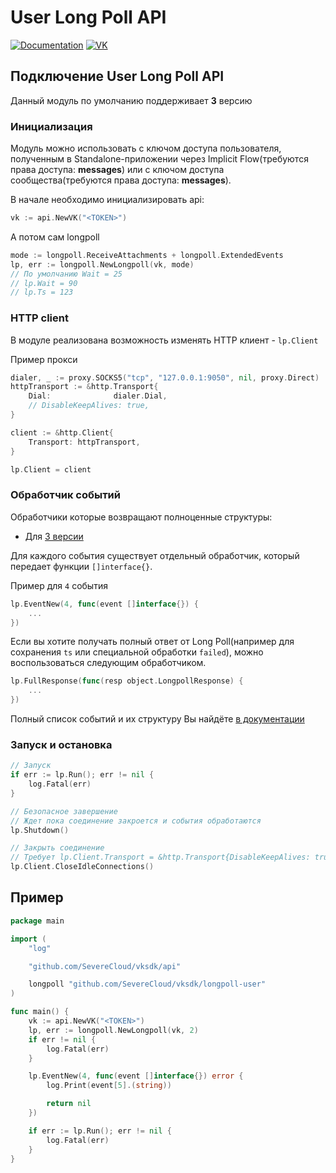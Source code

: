 # User Long Poll API

[![Documentation](https://godoc.org/github.com/SevereCloud/vksdk/longpoll-user?status.svg)](https://pkg.go.dev/github.com/SevereCloud/vksdk/longpoll-user)
[![VK](https://img.shields.io/badge/developers-%234a76a8.svg?logo=VK&logoColor=white)](https://vk.com/dev/using_longpoll)

## Подключение User Long Poll API

Данный модуль по умолчанию поддерживает **3** версию

### Инициализация

Модуль можно использовать с ключом доступа пользователя, полученным в Standalone-приложении через Implicit Flow(требуются права доступа: **messages**) или с ключом доступа сообщества(требуются права доступа: **messages**).

В начале необходимо инициализировать api:

```go
vk := api.NewVK("<TOKEN>")
```

А потом сам longpoll

```go
mode := longpoll.ReceiveAttachments + longpoll.ExtendedEvents
lp, err := longpoll.NewLongpoll(vk, mode)
// По умолчанию Wait = 25
// lp.Wait = 90 
// lp.Ts = 123
```

### HTTP client

В модуле реализована возможность изменять HTTP клиент - `lp.Client`

Пример прокси

```go
dialer, _ := proxy.SOCKS5("tcp", "127.0.0.1:9050", nil, proxy.Direct)
httpTransport := &http.Transport{
	Dial:              dialer.Dial,
	// DisableKeepAlives: true,
}

client := &http.Client{
	Transport: httpTransport,
}

lp.Client = client
```

### Обработчик событий

Обработчики которые возвращают полноценные структуры:
- Для [3 версии](https://github.com/SevereCloud/vksdk/tree/master/longpoll-user/v3)

Для каждого события существует отдельный обработчик, который передает функции `[]interface{}`.

Пример для `4` события

```go
lp.EventNew(4, func(event []interface{}) {
	...
})
```

Если вы хотите получать полный ответ от Long Poll(например для сохранения `ts` или специальной обработки `failed`), можно воспользоваться следующим обработчиком.

```go
lp.FullResponse(func(resp object.LongpollResponse) {
	...
})
```

Полный список событий и их структуру Вы найдёте [в документации](https://vk.com/dev/using_longpoll?f=3.%2B%D0%A1%D1%82%D1%80%D1%83%D0%BA%D1%82%D1%83%D1%80%D0%B0%2B%D1%81%D0%BE%D0%B1%D1%8B%D1%82%D0%B8%D0%B9)

### Запуск и остановка

```go
// Запуск
if err := lp.Run(); err != nil {
	log.Fatal(err)
}

// Безопасное завершение
// Ждет пока соединение закроется и события обработаются
lp.Shutdown()

// Закрыть соединение
// Требует lp.Client.Transport = &http.Transport{DisableKeepAlives: true}
lp.Client.CloseIdleConnections()
```

## Пример

```go
package main

import (
	"log"

	"github.com/SevereCloud/vksdk/api"

	longpoll "github.com/SevereCloud/vksdk/longpoll-user"
)

func main() {
	vk := api.NewVK("<TOKEN>")
	lp, err := longpoll.NewLongpoll(vk, 2)
	if err != nil {
		log.Fatal(err)
	}

	lp.EventNew(4, func(event []interface{}) error {
		log.Print(event[5].(string))

		return nil
	})

	if err := lp.Run(); err != nil {
		log.Fatal(err)
	}
}

```
